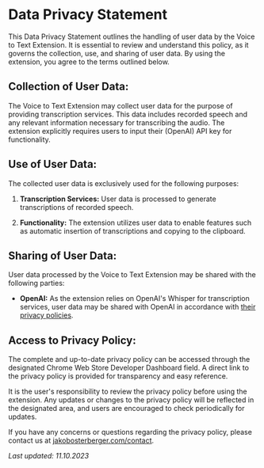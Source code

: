 # Data Privacy Statement

This Data Privacy Statement outlines the handling of user data by the Voice to Text Extension. It is essential to review and understand this policy, as it governs the collection, use, and sharing of user data. By using the extension, you agree to the terms outlined below.

## Collection of User Data:

The Voice to Text Extension may collect user data for the purpose of providing transcription services. This data includes recorded speech and any relevant information necessary for transcribing the audio. The extension explicitly requires users to input their (OpenAI) API key for functionality.

## Use of User Data:

The collected user data is exclusively used for the following purposes:

1. **Transcription Services:** User data is processed to generate transcriptions of recorded speech.
  
2. **Functionality:** The extension utilizes user data to enable features such as automatic insertion of transcriptions and copying to the clipboard.

## Sharing of User Data:

User data processed by the Voice to Text Extension may be shared with the following parties:

- **OpenAI:** As the extension relies on OpenAI's Whisper for transcription services, user data may be shared with OpenAI in accordance with [their privacy policies](https://openai.com/enterprise-privacy).

## Access to Privacy Policy:

The complete and up-to-date privacy policy can be accessed through the designated Chrome Web Store Developer Dashboard field. A direct link to the privacy policy is provided for transparency and easy reference.

It is the user's responsibility to review the privacy policy before using the extension. Any updates or changes to the privacy policy will be reflected in the designated area, and users are encouraged to check periodically for updates.

If you have any concerns or questions regarding the privacy policy, please contact us at [jakobosterberger.com/contact](https://jakobosterberger.com/contact).

*Last updated: 11.10.2023*
